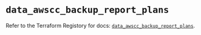 # `data_awscc_backup_report_plans`

Refer to the Terraform Registory for docs: [`data_awscc_backup_report_plans`](https://registry.terraform.io/providers/hashicorp/awscc/0.70.0/docs/data-sources/backup_report_plans).
